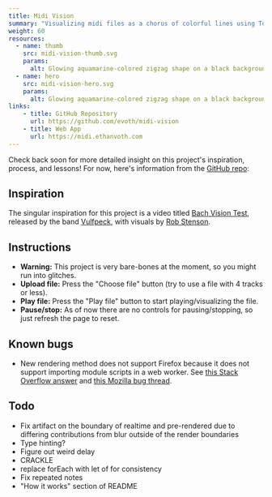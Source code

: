 ```yaml
---
title: Midi Vision
summary: "Visualizing midi files as a chorus of colorful lines using Tone.js and the canvas"
weight: 60
resources:
  - name: thumb
    src: midi-vision-thumb.svg
    params:
      alt: Glowing aquamarine-colored zigzag shape on a black background.
  - name: hero
    src: midi-vision-hero.svg
    params:
      alt: Glowing aquamarine-colored zigzag shape on a black background.
links:
    - title: GitHub Repository
      url: https://github.com/evoth/midi-vision
    - title: Web App
      url: https://midi.ethanvoth.com
---
```


Check back soon for more detailed insight on this project's inspiration, process, and lessons! For now, here's information from the [GitHub repo](https://github.com/evoth/midi-vision):

## Inspiration
The singular inspiration for this project is a video titled [Bach Vision Test](https://www.youtube.com/watch?v=vJfiOuDdetg), released by the band [Vulfpeck](https://vulfpeck.com), with visuals by [Rob Stenson](https://robstenson.com).

## Instructions
- **Warning:** This project is very bare-bones at the moment, so you might run into glitches.
- **Upload file:** Press the "Choose file" button (try to use a file with 4 tracks or less).
- **Play file:** Press the "Play file" button to start playing/visualizing the file.
- **Pause/stop:** As of now there are no controls for pausing/stopping, so just refresh the page to reset.

## Known bugs
- New rendering method does not support Firefox because it does not support importing module scripts in a web worker. See [this Stack Overflow answer](https://stackoverflow.com/a/45578811) and [this Mozilla bug thread](https://bugzilla.mozilla.org/show_bug.cgi?id=1247687).

## Todo
- Fix artifact on the boundary of realtime and pre-rendered due to differing contributions from blur outside of the render boundaries
- Type hinting?
- Figure out weird delay
- CRACKLE
- replace forEach with let of for consistency
- Fix repeated notes
- "How it works" section of README
